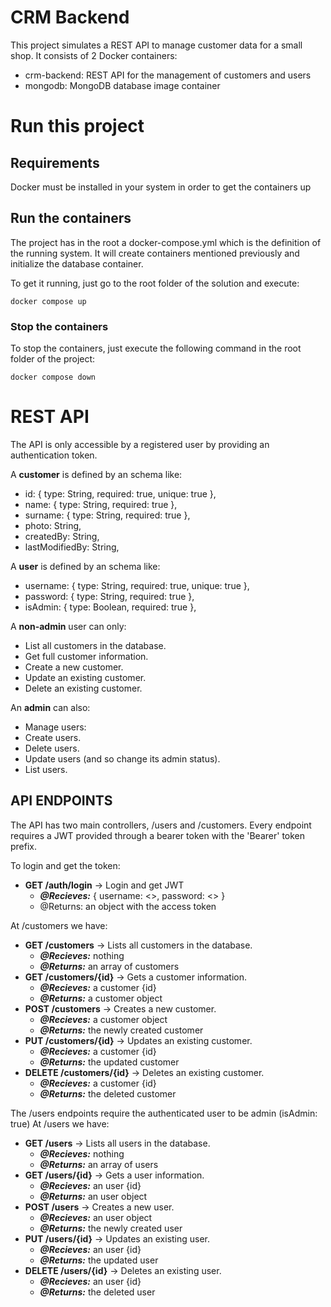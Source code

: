 # CRM Backend

This project simulates a REST API to manage customer data for a small shop. It consists of 2 Docker containers:

- crm-backend: REST API for the management of customers and users
- mongodb: MongoDB database image container

# Run this project

## Requirements

Docker must be installed in your system in order to get the containers up

## Run the containers

The project has in the root a docker-compose.yml which is the definition of the running system. It will create containers mentioned previously and initialize the database container.

To get it running, just go to the root folder of the solution and execute:

```
docker compose up
```

### Stop the containers

To stop the containers, just execute the following command in the root folder of the project:

```
docker compose down
```

# REST API

The API is only accessible by a registered user by providing an
authentication token.

A **customer** is defined by an schema like:

- id: { type: String, required: true, unique: true },
- name: { type: String, required: true },
- surname: { type: String, required: true },
- photo: String,
- createdBy: String,
- lastModifiedBy: String,

A **user** is defined by an schema like:

- username: { type: String, required: true, unique: true },
- password: { type: String, required: true },
- isAdmin: { type: Boolean, required: true },

A **non-admin** user can only:

- List all customers in the database.
- Get full customer information.
- Create a new customer.
- Update an existing customer.
- Delete an existing customer.

An **admin** can also:

- Manage users:
- Create users.
- Delete users.
- Update users (and so change its admin status).
- List users.

## API ENDPOINTS

The API has two main controllers, /users and /customers. Every endpoint requires a JWT provided through a bearer token with the 'Bearer' token prefix.

To login and get the token:

- **GET /auth/login** -> Login and get JWT
  - **_@Recieves:_** { username: <>, password: <> }
  - @Returns: an object with the access token

At /customers we have:

- **GET /customers** -> Lists all customers in the database.
  - **_@Recieves:_** nothing
  - **_@Returns:_** an array of customers
- **GET /customers/{id}** -> Gets a customer information.
  - **_@Recieves:_** a customer {id}
  - **_@Returns:_** a customer object
- **POST /customers** -> Creates a new customer.
  - **_@Recieves:_** a customer object
  - **_@Returns:_** the newly created customer
- **PUT /customers/{id}** -> Updates an existing customer.
  - **_@Recieves:_** a customer {id}
  - **_@Returns:_** the updated customer
- **DELETE /customers/{id}** -> Deletes an existing customer.
  - **_@Recieves:_** a customer {id}
  - **_@Returns:_** the deleted customer

The /users endpoints require the authenticated user to be admin (isAdmin: true)
At /users we have:

- **GET /users** -> Lists all users in the database.
  - **_@Recieves:_** nothing
  - **_@Returns:_** an array of users
- **GET /users/{id}** -> Gets a user information.
  - **_@Recieves:_** an user {id}
  - **_@Returns:_** an user object
- **POST /users** -> Creates a new user.
  - **_@Recieves:_** an user object
  - **_@Returns:_** the newly created user
- **PUT /users/{id}** -> Updates an existing user.
  - **_@Recieves:_** an user {id}
  - **_@Returns:_** the updated user
- **DELETE /users/{id}** -> Deletes an existing user.
  - **_@Recieves:_** an user {id}
  - **_@Returns:_** the deleted user
